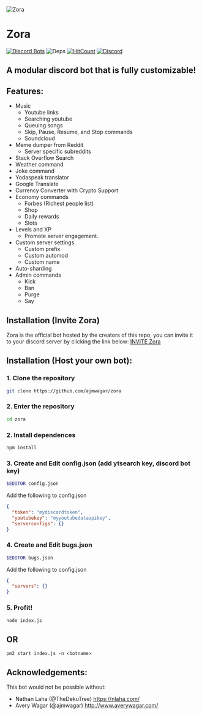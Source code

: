 ![Zora](https://i.imgur.com/u3xOYSz.png)
# Zora 
[![Discord Bots](https://discordbots.org/api/widget/status/478616471640080395.svg)](https://discordbots.org/bot/478616471640080395)
![Deps](https://david-dm.org/ajmwagar/zora.svg)
[![HitCount](http://hits.dwyl.io/ajmwagar/zora.svg)](http://hits.dwyl.io/ajmwagar/zora)
[![Discord](https://img.shields.io/discord/102860784329052160.svg)](https://discord.gg/rRt5AHQ)


## A modular discord bot that is fully customizable!

## Features:

- Music
  - Youtube links
  - Searching youtube
  - Queuing songs
  - Skip, Pause, Resume, and Stop commands
  - Soundcloud
- Meme dumper from Reddit
  - Server specific subreddits
- Stack Overflow Search
- Weather command
- Joke command
- Yodaspeak translator
- Google Translate
- Currency Converter with Crypto Support
- Economy commands
  - Forbes (Richest people list)
  - Shop
  - Daily rewards
  - Slots
- Levels and XP
  - Promote server engagement.
- Custom server settings
  - Custom prefix
  - Custom automod
  - Custom name
- Auto-sharding
- Admin commands
  - Kick
  - Ban
  - Purge
  - Say

## Installation (Invite Zora)

Zora is the official bot hosted by the creators of this repo, 
you can invite it to your discord server by clicking the link below:
[INVITE Zora](https://discordapp.com/api/oauth2/authorize?client_id=478616471640080395&permissions=8&scope=bot)

## Installation (Host your own bot): 

### 1. Clone the repository 

```bash
git clone https://github.com/ajmwagar/zora
```
### 2. Enter the repository

```bash
cd zora
```
### 2. Install dependences

```bash
npm install
```
### 3. Create and Edit config.json (add ytsearch key, discord bot key)
```bash
$EDITOR config.json
```
  Add the following to config.json 
```json
{
  "token": "mydiscordtoken",
  "youtubekey": "myyoutubedataapikey",
  "serverconfigs": {}
}
```
### 4. Create and Edit bugs.json
```bash
$EDITOR bugs.json
```  
  Add the following to config.json 
```json
{
  "servers": {}
}
```

### 5. Profit!

```bash
node index.js
```

## OR 

```
pm2 start index.js -n <botname>
```

## Acknowledgements: 
This bot would not be possible without:
- Nathan Laha (@TheDekuTree) https://nlaha.com/
- Avery Wagar (@ajmwagar) http://www.averywagar.com/
